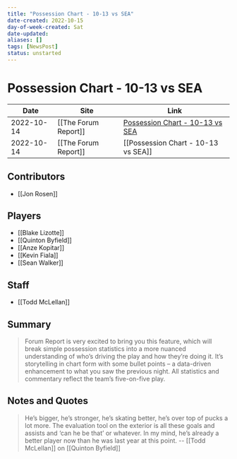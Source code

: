 ```yaml
---
title: "Possession Chart - 10-13 vs SEA"
date-created: 2022-10-15
day-of-week-created: Sat
date-updated: 
aliases: []
tags: [NewsPost]
status: unstarted
---
```


# Possession Chart - 10-13 vs SEA

Date | Site | Link
---|---|---
2022-10-14 | [[The Forum Report]] | [Possession Chart - 10-13 vs SEA](https://theforumreport.com/possession-chart-10-13-vs-sea/)
2022-10-14 | [[The Forum Report]] | [[Possession Chart - 10-13 vs SEA]]


## Contributors
- [[Jon Rosen]]


## Players
- [[Blake Lizotte]]
- [[Quinton Byfield]]
- [[Anze Kopitar]]
- [[Kevin Fiala]]
- [[Sean Walker]]


## Staff
- [[Todd McLellan]]


## Summary
> Forum Report is very excited to bring you this feature, which will break simple possession statistics into a more nuanced understanding of who’s driving the play and how they’re doing it. It’s storytelling in chart form with some bullet points – a data-driven enhancement to what you saw the previous night. All statistics and commentary reflect the team’s five-on-five play.




## Notes and Quotes
> He’s bigger, he’s stronger, he’s skating better, he’s over top of pucks a lot more. The evaluation tool on the exterior is all these goals and assists and ‘can he be that’ or whatever. In my mind, he’s already a better player now than he was last year at this point.  -- [[Todd McLellan]] on [[Quinton Byfield]]

